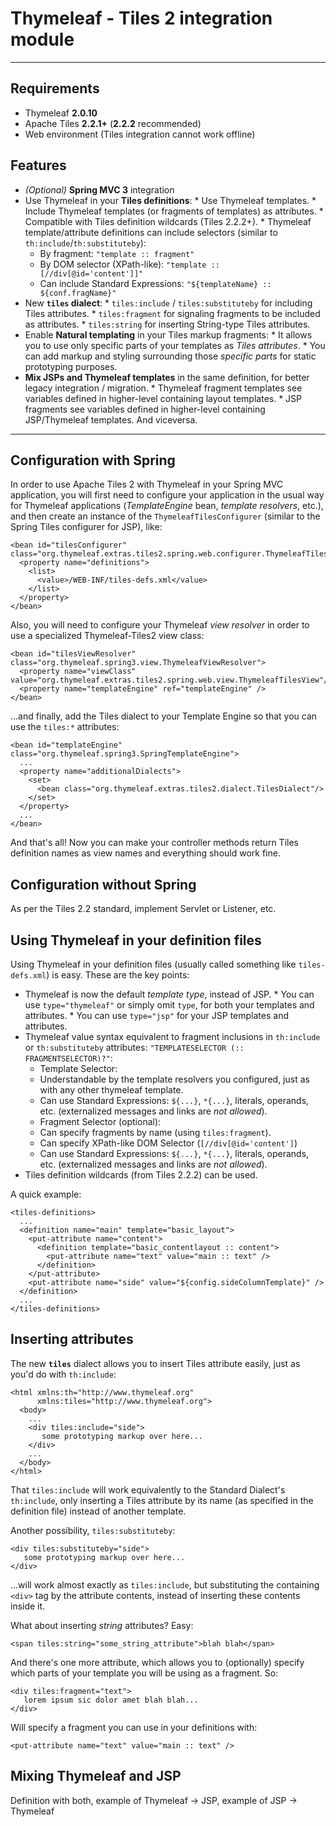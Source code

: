 
Thymeleaf - Tiles 2 integration module
======================================

------------------------------------------------------------------------------

Requirements
------------

  *   Thymeleaf **2.0.10**
  *   Apache Tiles **2.2.1+** (**2.2.2** recommended)
  *   Web environment (Tiles integration cannot work offline)

Features
--------

  *   *(Optional)* **Spring MVC 3** integration
  *   Use Thymeleaf in your **Tiles definitions**:
    *   Use Thymeleaf templates.
    *   Include Thymeleaf templates (or fragments of templates) as attributes.
    *   Compatible with Tiles definition wildcards (Tiles 2.2.2+).
	*   Thymeleaf template/attribute definitions can include selectors 
        (similar to `th:include`/`th:substituteby`):
	  *   By fragment: `"template :: fragment"`
	  *   By DOM selector (XPath-like): `"template :: [//div[@id='content']]"`
	  *   Can include Standard Expressions: 
	      `"${templateName} :: ${conf.fragName}"`
  *   New **`tiles` dialect**:
    *   `tiles:include` / `tiles:substituteby` for including Tiles attributes.
	*   `tiles:fragment` for signaling fragments to be included as attributes.
	*   `tiles:string` for inserting String-type Tiles attributes.
  *   Enable **Natural templating** in your Tiles markup fragments:
    *   It allows you to use only specific parts of your templates as *Tiles
	    attributes*.
	*   You can add markup and styling surrounding those *specific parts* for
        static prototyping purposes.
  *   **Mix JSPs and Thymeleaf templates** in the same definition, for better
      legacy integration / migration.
    *   Thymeleaf fragment templates see variables defined in higher-level 
	    containing layout templates.
    *   JSP fragments see variables defined in higher-level containing 
	    JSP/Thymeleaf templates. And viceversa.

------------------------------------------------------------------------------

	
Configuration with Spring
-------------------------

In order to use Apache Tiles 2 with Thymeleaf in your Spring MVC application,
you will first need to configure your application in the usual way for
Thymeleaf applications (*TemplateEngine* bean, *template resolvers*, etc.),
and then create an instance of the `ThymeleafTilesConfigurer` (similar to
the Spring Tiles configurer for JSP), like:

    <bean id="tilesConfigurer" class="org.thymeleaf.extras.tiles2.spring.web.configurer.ThymeleafTilesConfigurer">
      <property name="definitions">
        <list>
          <value>/WEB-INF/tiles-defs.xml</value>
        </list>
      </property>
    </bean>

Also, you will need to configure your Thymeleaf *view resolver* in order to
use a specialized Thymeleaf-Tiles2 view class:

    <bean id="tilesViewResolver" class="org.thymeleaf.spring3.view.ThymeleafViewResolver">
      <property name="viewClass" value="org.thymeleaf.extras.tiles2.spring.web.view.ThymeleafTilesView"/>
      <property name="templateEngine" ref="templateEngine" />
    </bean>

...and finally, add the Tiles dialect to your Template Engine so that you
can use the `tiles:*` attributes:

    <bean id="templateEngine" class="org.thymeleaf.spring3.SpringTemplateEngine">
      ...
      <property name="additionalDialects">
        <set>
          <bean class="org.thymeleaf.extras.tiles2.dialect.TilesDialect"/>
        </set>
      </property>
	  ...
    </bean>

And that's all! Now you can make your controller methods return Tiles 
definition names as view names and everything should work fine.


Configuration without Spring
----------------------------

As per the Tiles 2.2 standard, implement Servlet or Listener, etc.
  
  
Using Thymeleaf in your definition files
----------------------------------------

Using Thymeleaf in your definition files (usually called something like
`tiles-defs.xml`) is easy. These are the key points:
  
  *   Thymeleaf is now the default *template type*, instead of JSP.
    *   You can use `type="thymeleaf"` or simply omit `type`, for both your
        templates and attributes.
	*   You can use `type="jsp"` for your JSP templates and attributes.
  *   Thymeleaf value syntax equivalent to fragment inclusions in
      `th:include` or `th:substituteby` attributes:
	  `"TEMPLATESELECTOR (:: FRAGMENTSELECTOR)?"`:
	  *   Template Selector:
	    *    Understandable by the template resolvers you configured, just as
             with any other thymeleaf template.
		*    Can use Standard Expressions: `${...}`, `*{...}`, literals,
		operands, etc. (externalized messages and links are *not allowed*).
	  *   Fragment Selector (optional): 
	    *    Can specify fragments by name (using `tiles:fragment`).
		*    Can specify XPath-like DOM Selector (`[//div[@id='content']`)
		*    Can use Standard Expressions: `${...}`, `*{...}`, literals,
		operands, etc. (externalized messages and links are *not allowed*).
  * Tiles definition wildcards (from Tiles 2.2.2) can be used.

A quick example:

    <tiles-definitions>
      ...  
      <definition name="main" template="basic_layout">
        <put-attribute name="content">
          <definition template="basic_contentlayout :: content">
            <put-attribute name="text" value="main :: text" />
          </definition>
        </put-attribute>
        <put-attribute name="side" value="${config.sideColumnTemplate}" />
      </definition>
      ...
    </tiles-definitions>

  
Inserting attributes
--------------------

The new **`tiles`** dialect allows you to insert Tiles attribute easily,
just as you'd do with `th:include`:

    <html xmlns:th="http://www.thymeleaf.org"
	      xmlns:tiles="http://www.thymeleaf.org">
      <body>
	    ...
	    <div tiles:include="side">
		   some prototyping markup over here...
		</div>
	    ...
	  </body>
	</html>

That `tiles:include` will work equivalently to the Standard Dialect's
`th:include`, only inserting a Tiles attribute by its name (as specified
in the definition file) instead of another template.

Another possibility, `tiles:substituteby`:

    <div tiles:substituteby="side">
	   some prototyping markup over here...
	</div>

...will work almost exactly as `tiles:include`, but substituting the
containing `<div>` tag by the attribute contents, instead of inserting
these contents inside it.

What about inserting *string* attributes? Easy:

    <span tiles:string="some_string_attribute">blah blah</span>

And there's one more attribute, which allows you to (optionally) specify 
which parts of your template you will be using as a fragment. So:

    <div tiles:fragment="text">
	   lorem ipsum sic dolor amet blah blah...
	</div>

Will specify a fragment you can use in your definitions with:
  
    <put-attribute name="text" value="main :: text" />

  
Mixing Thymeleaf and JSP
------------------------

  Definition with both, example of Thymeleaf -> JSP, example of JSP -> Thymeleaf
  

  
